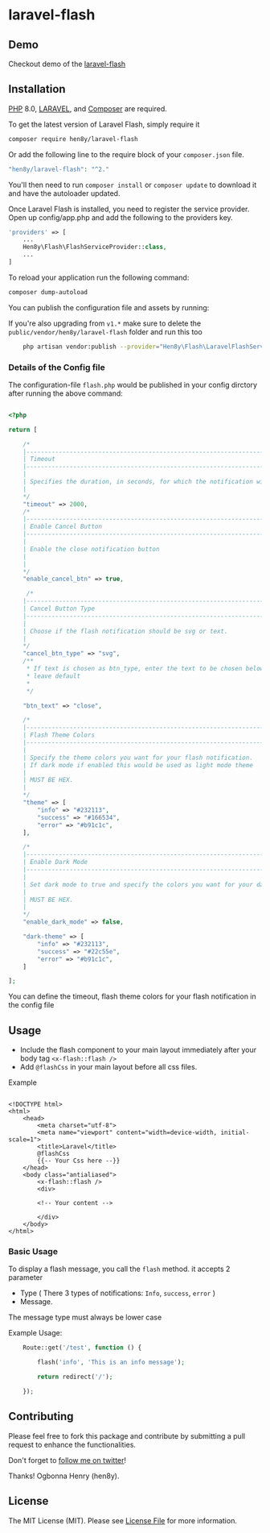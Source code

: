 # laravel-flash

## Demo

Checkout demo of the [laravel-flash](https://hen8y.dev/demo/flash)

## Installation

[PHP](https://php.net) 8.0, [LARAVEL](https://laravel.com), and [Composer](https://getcomposer.org) are required.

To get the latest version of Laravel Flash, simply require it

```bash
composer require hen8y/laravel-flash
```

Or add the following line to the require block of your `composer.json` file.

```php
"hen8y/laravel-flash": "^2."
```

You'll then need to run `composer install` or `composer update` to download it and have the autoloader updated.

Once Laravel Flash is installed, you need to register the service provider. Open up config/app.php and add the following to the providers key.

```php
'providers' => [
    ...
    Hen8y\Flash\FlashServiceProvider::class,
    ...
]

```

To reload your application run the following command:

```bash
composer dump-autoload

```

You can publish the configuration file and assets by running:

If you're also upgrading from `v1.*` make sure to delete the `public/vendor/hen8y/laravel-flash` folder and run this too

```bash
    php artisan vendor:publish --provider="Hen8y\Flash\LaravelFlashServiceProvider"

```

### Details of the Config file

The configuration-file `flash.php` would be published in your config dirctory after running the above command:

```php

<?php

return [

    /*
    |--------------------------------------------------------------------------
    | Timeout
    |--------------------------------------------------------------------------
    |
    | Specifies the duration, in seconds, for which the notification will remain visible.
    |
    */
    "timeout" => 2000,
    /*
    |--------------------------------------------------------------------------
    | Enable Cancel Button
    |--------------------------------------------------------------------------
    |
    | Enable the close notification button
    |
    |
    */
    "enable_cancel_btn" => true,

     /*
    |--------------------------------------------------------------------------
    | Cancel Button Type
    |--------------------------------------------------------------------------
    |
    | Choose if the flash notification should be svg or text.
    |
    */
    "cancel_btn_type" => "svg",
    /**
     * If text is chosen as btn_type, enter the text to be chosen below or
     * leave default
     *
     */

    "btn_text" => "close",

    /*
    |--------------------------------------------------------------------------
    | Flash Theme Colors
    |--------------------------------------------------------------------------
    |
    | Specify the theme colors you want for your flash notification.
    | If dark mode if enabled this would be used as light mode theme
    |
    | MUST BE HEX.
    |
    */
    "theme" => [
        "info" => "#232113",
        "success" => "#166534",
        "error" => "#b91c1c",
    ],

    /*
    |--------------------------------------------------------------------------
    | Enable Dark Mode
    |--------------------------------------------------------------------------
    |
    | Set dark mode to true and specify the colors you want for your dark mode.
    |
    | MUST BE HEX.
    |
    */
    "enable_dark_mode" => false,

    "dark-theme" => [
        "info" => "#232113",
        "success" => "#22c55e",
        "error" => "#b91c1c",
    ]

];


```

You can define the timeout, flash theme colors for your flash notification in the config file

## Usage

- Include the flash component to your main layout immediately after your body tag `<x-flash::flash />`
- Add `@flashCss` in your main layout before all css files.

Example

```blade

<!DOCTYPE html>
<html>
    <head>
        <meta charset="utf-8">
        <meta name="viewport" content="width=device-width, initial-scale=1">
        <title>Laravel</title>
        @flashCss
        {{-- Your Css here --}}
    </head>
    <body class="antialiased">
        <x-flash::flash />
        <div>

        <!-- Your content -->

        </div>
    </body>
</html>

```

### Basic Usage

To display a flash message, you call the `flash` method. it accepts 2 parameter

- Type ( There 3 types of notifications: `Info`, `success`, `error` )
- Message.

The message type must always be lower case

Example Usage:

```php
    Route::get('/test', function () {

        flash('info', 'This is an info message');

        return redirect('/');

    });
```

## Contributing

Please feel free to fork this package and contribute by submitting a pull request to enhance the functionalities.

Don't forget to [follow me on twitter](https://twitter.com/hen8y)!

Thanks!
Ogbonna Henry (hen8y).

## License

The MIT License (MIT). Please see [License File](LICENSE.md) for more information.
